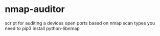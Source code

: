 # nmap-auditor
script for auditing a devices open ports based on nmap scan types
you need to 
pip3 install python-libnmap

